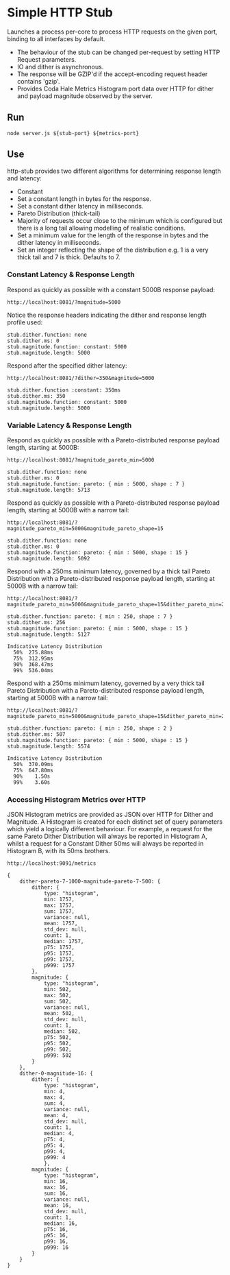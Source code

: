 # Simple HTTP Stub
Launches a process per-core to process HTTP requests on the given port, binding to all interfaces by default.

- The behaviour of the stub can be changed per-request by setting HTTP Request parameters.
- IO and dither is asynchronous.
- The response will be GZIP'd if the accept-encoding request header contains 'gzip'.
- Provides Coda Hale Metrics Histogram port data over HTTP for dither and payload magnitude observed by the server.

## Run 
```
node server.js ${stub-port} ${metrics-port}
```

## Use

http-stub provides two different algorithms for determining response length and latency:

- Constant
 - Set a constant length in bytes for the response.
 - Set a constant dither latency in milliseconds.
- Pareto Distribution (thick-tail)
 - Majority of requests occur close to the minimum which is configured but there is a long tail allowing modelling of realistic conditions.
 - Set a minimum value for the length of the response in bytes and the dither latency in milliseconds.
 - Set an integer reflecting the shape of the distribution e.g. 1 is a very thick tail and 7 is thick. Defaults to 7.

### Constant Latency & Response Length

Respond as quickly as possible with a constant 5000B response payload:
```
http://localhost:8081/?magnitude=5000
```

Notice the response headers indicating the dither and response length profile used:
```
stub.dither.function: none
stub.dither.ms: 0
stub.magnitude.function: constant: 5000
stub.magnitude.length: 5000
```

Respond after the specified dither latency:
```
http://localhost:8081/?dither=350&magnitude=5000

stub.dither.function :constant: 350ms
stub.dither.ms: 350
stub.magnitude.function: constant: 5000
stub.magnitude.length: 5000
```

### Variable Latency & Response Length

Respond as quickly as possible with a Pareto-distributed response payload length, starting at 5000B:
```
http://localhost:8081/?magnitude_pareto_min=5000

stub.dither.function: none
stub.dither.ms: 0
stub.magnitude.function: pareto: { min : 5000, shape : 7 }
stub.magnitude.length: 5713
```

Respond as quickly as possible with a Pareto-distributed response payload length, starting at 5000B with a narrow tail:
```
http://localhost:8081/?magnitude_pareto_min=5000&magnitude_pareto_shape=15

stub.dither.function: none
stub.dither.ms: 0
stub.magnitude.function: pareto: { min : 5000, shape : 15 }
stub.magnitude.length: 5092
```

Respond with a 250ms minimum latency, governed by a thick tail Pareto Distribution with a Pareto-distributed response payload length, starting at 5000B with a narrow tail:
```
http://localhost:8081/?magnitude_pareto_min=5000&magnitude_pareto_shape=15&dither_pareto_min=250

stub.dither.function: pareto: { min : 250, shape : 7 }
stub.dither.ms: 256
stub.magnitude.function: pareto: { min : 5000, shape : 15 }
stub.magnitude.length: 5127

Indicative Latency Distribution
  50%  275.88ms
  75%  312.95ms
  90%  368.47ms
  99%  536.04ms
```

Respond with a 250ms minimum latency, governed by a very thick tail Pareto Distribution with a Pareto-distributed response payload length, starting at 5000B with a narrow tail:
```
http://localhost:8081/?magnitude_pareto_min=5000&magnitude_pareto_shape=15&dither_pareto_min=250&dither_pareto_shape=2

stub.dither.function: pareto: { min : 250, shape : 2 }
stub.dither.ms: 507
stub.magnitude.function: pareto: { min : 5000, shape : 15 }
stub.magnitude.length: 5574

Indicative Latency Distribution
  50%  370.09ms
  75%  647.80ms
  90%    1.50s 
  99%    3.60s
```
### Accessing Histogram Metrics over HTTP
JSON Histogram metrics are provided as JSON over HTTP for Dither and Magnitude. A Histogram is created for each distinct set of query parameters which yield a logically different behaviour. For example, a request for the same Pareto Dither Distribution will always be reported in Histogram A, whilst a request for a Constant Dither 50ms will always be reported in Histogram B, with its 50ms brothers.
```
http://localhost:9091/metrics

{
    dither-pareto-7-1000-magnitude-pareto-7-500: {
        dither: {
            type: "histogram",
            min: 1757,
            max: 1757,
            sum: 1757,
            variance: null,
            mean: 1757,
            std_dev: null,
            count: 1,
            median: 1757,
            p75: 1757,
            p95: 1757,
            p99: 1757,
            p999: 1757
        },
        magnitude: {
            type: "histogram",
            min: 502,
            max: 502,
            sum: 502,
            variance: null,
            mean: 502,
            std_dev: null,
            count: 1,
            median: 502,
            p75: 502,
            p95: 502,
            p99: 502,
            p999: 502
        }
    },
    dither-0-magnitude-16: {
        dither: {
            type: "histogram",
            min: 4,
            max: 4,
            sum: 4,
            variance: null,
            mean: 4,
            std_dev: null,
            count: 1,
            median: 4,
            p75: 4,
            p95: 4,
            p99: 4,
            p999: 4
            },
        magnitude: {
            type: "histogram",
            min: 16,
            max: 16,
            sum: 16,
            variance: null,
            mean: 16,
            std_dev: null,
            count: 1,
            median: 16,
            p75: 16,
            p95: 16,
            p99: 16,
            p999: 16
        }
    }
}
```
